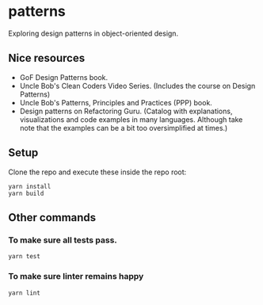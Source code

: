 # patterns

Exploring design patterns in object-oriented design.

## Nice resources
- GoF Design Patterns book.
- Uncle Bob's Clean Coders Video Series. (Includes the course on Design Patterns)
- Uncle Bob's Patterns, Principles and Practices (PPP) book.
- Design patterns on Refactoring Guru. (Catalog with explanations, visualizations and code examples in many languages. Although take note that the examples can be a bit too oversimplified at times.)

## Setup

Clone the repo and execute these inside the repo root:
```
yarn install
yarn build
```

## Other commands

### To make sure all tests pass.
```
yarn test
```

### To make sure linter remains happy
```
yarn lint
```